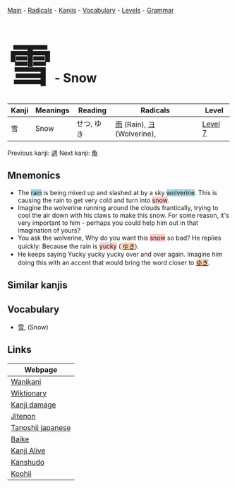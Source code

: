 <style> bigfont {font-size: 100px}</style>
[Main](../index.md) -
[Radicals](../radicals.md) -
[Kanjis](../kanjis.md) -
[Vocabulary](../vocabulary.md) -
[Levels](../levels.md) -
[Grammar](../grammar.md)
# <bigfont> 雪</bigfont> - Snow 

| Kanji | Meanings | Reading | Radicals | Level |
| --- | --- | --- | --- | --- |
| 雪 | Snow | せつ, ゆき | [雨](../radicals/雨.md) (Rain), [ヨ](../radicals/ヨ.md) (Wolverine),  | [Level 7](../levels/wk_level7.md) |

Previous kanji: [週](週.md) Next kanji: [魚](魚.md) 

## Mnemonics
 * The <span style="background-color:#ADD8E6"> rain</span> is being mixed up and slashed at by a sky <span style="background-color:#ADD8E6"> wolverine</span>. This is causing the rain to get very cold and turn into <span style="background-color:#ffcccb"> snow</span>.
* Imagine the wolverine running around the clouds frantically, trying to cool the air down with his claws to make this snow. For some reason, it's very important to him - perhaps you could help him out in that imagination of yours?
* You ask the wolverine, Why do you want this <span style="background-color:#ffcccb"> snow</span> so bad? He replies quickly: Because the rain is <span style="background-color:#ffcccb"> yucky</span> (<span style="background-color:#fed8b1"> [ゆき](https://jisho.org/search/ゆき)</span>).
* He keeps saying Yucky yucky yucky over and over again. Imagine him doing this with an accent that would bring the word closer to <span style="background-color:#fed8b1"> [ゆき](https://jisho.org/search/ゆき)</span>.


## Similar kanjis
 


## Vocabulary
 * [雪](../vocabulary/雪.md), (Snow)



## Links 

| Webpage |
| --- |
| [Wanikani          ](https://www.wanikani.com/kanji/雪) |
| [Wiktionary        ](https://en.wiktionary.org/wiki/雪) |
| [Kanji damage      ](http://www.kanjidamage.com/kanji/search?utf8=✓&q=雪) |
| [Jitenon           ](https://jitenon.com/kanji/雪) |
| [Tanoshii japanese ](https://www.tanoshiijapanese.com/dictionary/kanji.cfm?k=雪) |
| [Baike             ](https://baike.baidu.com/item/雪) |
| [Kanji Alive       ](https://app.kanjialive.com/雪) |
| [Kanshudo          ](https://www.kanshudo.com/searchmn?q=雪) |
| [Koohii            ](https://kanji.koohii.com/study/kanji/雪) |
